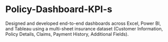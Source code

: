 # Policy-Dashboard-KPI-s
Designed and developed end-to-end dashboards across Excel, Power BI, and Tableau using a multi-sheet insurance dataset (Customer Information, Policy Details, Claims, Payment History, Additional Fields).
